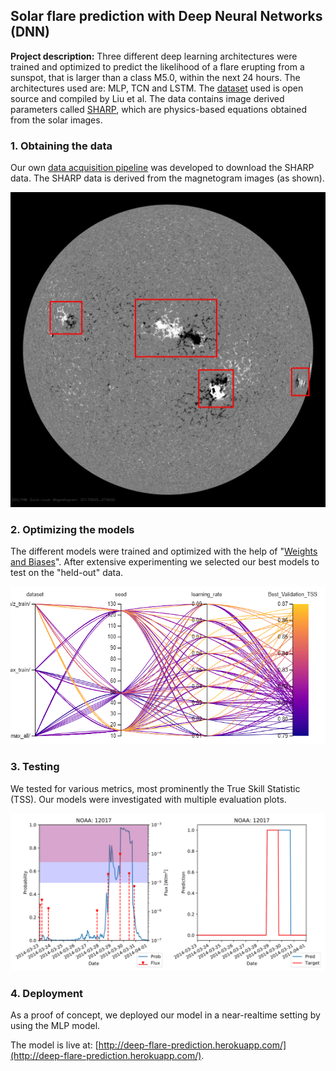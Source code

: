 ## Solar flare prediction with Deep Neural Networks (DNN)

**Project description:** Three different deep learning architectures were trained and optimized to predict the likelihood 
of a flare erupting from a sunspot, that is larger than a class M5.0, within the next 24 hours. 
The architectures used are: MLP, TCN and LSTM.
The [dataset](https://github.com/JasonTLWang/LSTM-flare-prediction) used is open source and compiled by Liu et al.
The data contains image derived parameters called [SHARP](http://jsoc.stanford.edu/doc/data/hmi/sharp/sharp.htm), 
which are physics-based equations obtained from the solar images.

### 1. Obtaining the data
Our own [data acquisition pipeline](https://github.com/Dewald928/DeepFlarePred/blob/master/Test_Scripts/data_aquisition_pipeline.ipynb) was developed
to download the SHARP data. The SHARP data is derived from the magnetogram images (as shown).

<img src="../flare_prediction/magnetogram.jpg?raw=true"/>

### 2. Optimizing the models
The different models were trained and optimized with the help of "[Weights and Biases](https://wandb.ai/home)". 
After extensive experimenting we selected our best models to test on the "held-out" data.

<img src="../flare_prediction/wandb.png?raw=true"/>

### 3. Testing
We tested for various metrics, most prominently the True Skill Statistic (TSS).
Our models were investigated with multiple evaluation plots.

<img src="../flare_prediction/PP_NOAA_12017-1.png?raw=true"/>

### 4. Deployment
As a proof of concept, we deployed our model in a near-realtime setting by using the MLP model.

The model is live at: [http://deep-flare-prediction.herokuapp.com/](http://deep-flare-prediction.herokuapp.com/).

